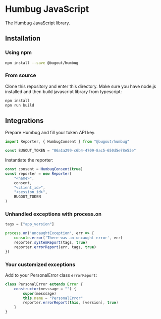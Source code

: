 # Humbug JavaScript

The Humbug JavaScript library.

## Installation

### Using npm

```bash
npm install --save @bugout/humbug
```

### From source

Clone this repository and enter this directory. Make sure you have node.js installed and then build javascript library from typescript:
```bash
npm install 
npm run build
```

## Integrations

Prepare Humbug and fill your token API key:
```javascript
import Reporter, { HumbugConsent } from "@bugout/humbug"

const BUGOUT_TOKEN = "06a1a299-c6b4-4709-8ac5-650d5e78e53e"
```

Instantiate the reporter:
```javascript
const consent = HumbugConsent(true)
const reporter = new Reporter(
    "<name>", 
    consent, 
    "<client_id>", 
    "<session_id>", 
    BUGOUT_TOKEN
)
```

### Unhandled exceptions with process.on

```javascript
tags = ["app_version"]

process.on('uncaughtException', err => {
    console.error('There was an uncaught error', err)
    reporter.systemReport(tags, true)
    reporter.errorReport(err, tags, true)
})
```

### Your customized exceptions

Add to your PersonalError class `errorReport`:
```javascript
class PersonalError extends Error {
    constructor(messsage = "") {
        super(messsage)
        this.name = "PersonalError"
        reporter.errorReport(this, [version], true)
    }
}
```
